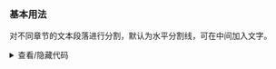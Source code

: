### 基本用法

对不同章节的文本段落进行分割，默认为水平分割线，可在中间加入文字。

<div class="cell-demo vp-raw">
  <yc-empty />
</div>

<details>
<summary>查看/隐藏代码</summary>

```vue
<template>
  <yc-empty />
</template>
```

</details>
